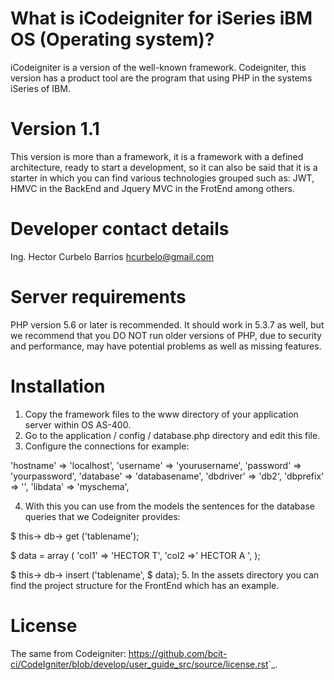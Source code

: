 # What is iCodeigniter for iSeries iBM OS (Operating system)?
iCodeigniter is a version of the well-known framework. Codeigniter, this version has a product tool are the program that using PHP in the systems iSeries of IBM.

# Version 1.1
This version is more than a framework, it is a framework with a defined architecture, ready to start a development, so it can also be said that it is a starter in which you can find various technologies grouped such as: JWT, HMVC in the BackEnd and Jquery MVC in the FrotEnd among others.

# Developer contact details
Ing. Hector Curbelo Barrios
hcurbelo@gmail.com

# Server requirements
PHP version 5.6 or later is recommended.
It should work in 5.3.7 as well, but we recommend that you DO NOT run
older versions of PHP, due to security and performance, may have potential
problems as well as missing features.

# Installation

1. Copy the framework files to the www directory of your application server within OS AS-400.
2. Go to the application / config / database.php directory and edit this file.
3. Configure the connections for example:

'hostname' => 'localhost',
'username' => 'yourusername',
'password' => 'yourpassword',
'database' => 'databasename',
'dbdriver' => 'db2',
'dbprefix' => '',
'libdata' => 'myschema',


4. With this you can use from the models the sentences for the database queries that we
Codeigniter provides:

$ this-> db-> get ('tablename');

$ data = array (
'col1' => 'HECTOR T',
'col2 =>' HECTOR A ',
);

$ this-> db-> insert ('tablename', $ data);
5. In the assets directory you can find the project structure for the FrontEnd which has an example.

# License

 The same from Codeigniter:
 <https://github.com/bcit-ci/CodeIgniter/blob/develop/user_guide_src/source/license.rst>`_.

